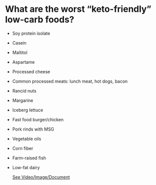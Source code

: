 # What are the worst “keto-friendly” low-carb foods?

- Soy protein isolate

- Casein

- Maltitol

- Aspartame

- Processed cheese

- Common processed meats: lunch meat, hot dogs, bacon

- Rancid nuts

- Margarine

- Iceberg lettuce

- Fast food burger/chicken

- Pork rinds with MSG

- Vegetable oils

- Corn fiber

- Farm-raised fish

- Low-fat dairy

     [See Video/Image/Document](https://hls-player.drberg.com/asset?path=migrated-assets/worst-low-carb-foodsketo-foods-to-avoid-drberg)